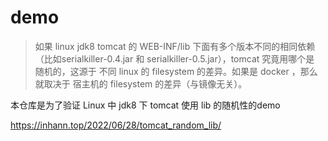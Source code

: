 # demo
> 如果 linux jdk8 tomcat 的 WEB-INF/lib 下面有多个版本不同的相同依赖（比如serialkiller-0.4.jar 和 serialkiller-0.5.jar），tomcat 究竟用哪个是 随机的，这源于 不同 linux 的 filesystem 的差异。如果是 docker ，那么就取决于 宿主机的 filesystem 的差异（与镜像无关）。


本仓库是为了验证 Linux 中 jdk8 下 tomcat 使用 lib 的随机性的demo

https://inhann.top/2022/06/28/tomcat_random_lib/
